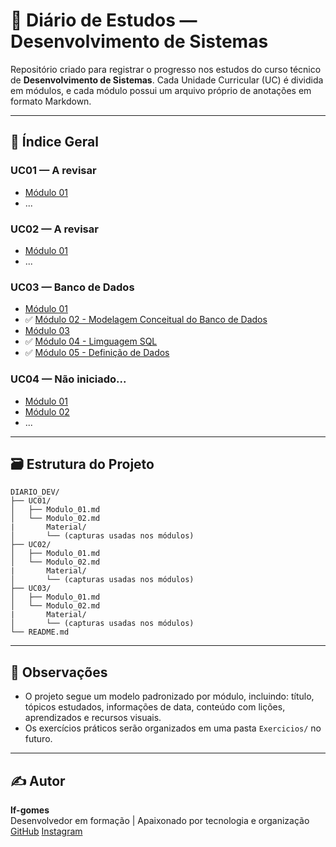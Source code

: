# 📘 Diário de Estudos — Desenvolvimento de Sistemas

Repositório criado para registrar o progresso nos estudos do curso técnico de **Desenvolvimento de Sistemas**. Cada Unidade Curricular (UC) é dividida em módulos, e cada módulo possui um arquivo próprio de anotações em formato Markdown.

---

## 📂 Índice Geral

### UC01 — A revisar
- [Módulo 01]()
- ...

### UC02 — A revisar
- [Módulo 01]()
- ...

### UC03 — Banco de Dados
- [Módulo 01](UC03/Modulo_01.md)
- ✅ [Módulo 02 - Modelagem Conceitual do Banco de Dados](./UC03--Auxiliar_na_Modelagem_e_Manipulação_de_Dados/Modulo_02--Modelagem_Conceitual_do_Banco_de_Dados.md)
- [Módulo 03]()
- ✅ [Módulo 04 - Limguagem SQL](./UC03--Auxiliar_na_Modelagem_e_Manipulação_de_Dados/Modulo_04--Linguagem_SQL.md)
- ✅ [Módulo 05 - Definição de Dados](./UC03--Auxiliar_na_Modelagem_e_Manipulação_de_Dados/Modulo_05--Definição_de_Dados.md)

### UC04 — Não iniciado...
- [Módulo 01]()
- [Módulo 02]()
- ...

---

## 🗃️ Estrutura do Projeto

```
DIARIO_DEV/
├── UC01/
│   ├── Modulo_01.md
│   └── Modulo_02.md
|       Material/
│       └── (capturas usadas nos módulos)
├── UC02/
│   ├── Modulo_01.md
│   └── Modulo_02.md
|       Material/
│       └── (capturas usadas nos módulos)
├── UC03/
│   ├── Modulo_01.md
│   └── Modulo_02.md
|       Material/
│       └── (capturas usadas nos módulos)
└── README.md
```

---

## 📌 Observações

- O projeto segue um modelo padronizado por módulo, incluindo: título, tópicos estudados, informações de data, conteúdo com lições, aprendizados e recursos visuais.
- Os exercícios práticos serão organizados em uma pasta `Exercicios/` no futuro.

---

## ✍️ Autor

**lf-gomes**  
Desenvolvedor em formação | Apaixonado por tecnologia e organização  
[GitHub](https://github.com/lf-gomes)
[Instagram](https://github.com/lf-gomes)